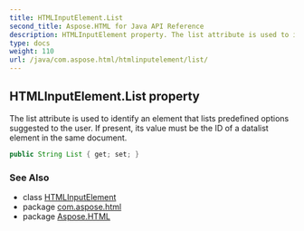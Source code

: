 ```yaml
---
title: HTMLInputElement.List
second_title: Aspose.HTML for Java API Reference
description: HTMLInputElement property. The list attribute is used to identify an element that lists predefined options suggested to the user. If present its value must be the ID of a datalist element in the same document
type: docs
weight: 110
url: /java/com.aspose.html/htmlinputelement/list/
---
```

## HTMLInputElement.List property

The list attribute is used to identify an element that lists predefined options suggested to the user. If present, its value must be the ID of a datalist element in the same document.

```java
public String List { get; set; }
```

### See Also

* class [HTMLInputElement](../)
* package [com.aspose.html](../../htmlinputelement/)
* package [Aspose.HTML](../../../)
